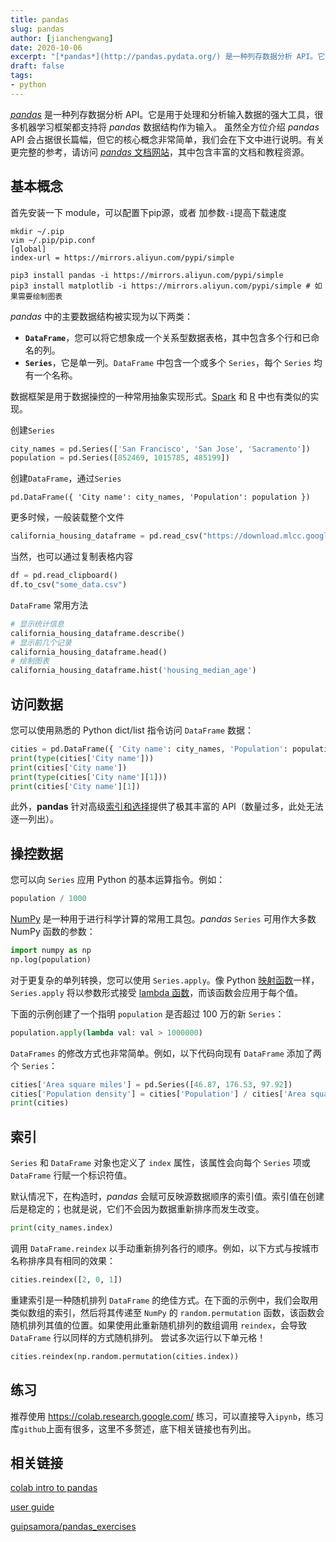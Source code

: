 ```yaml
---
title: pandas
slug: pandas
author: [jianchengwang]
date: 2020-10-06
excerpt: "[*pandas*](http://pandas.pydata.org/) 是一种列存数据分析 API。它是用于处理和分析输入数据的强大工具，很多机器学习框架都支持将 *pandas* 数据结构作为输入。 虽然全方位介绍 *pandas* API 会占据很长篇幅，但它的核心概念非常简单，我们会在下文中进行说明。有关更完整的参考，请访问 [*pandas* 文档网站](http://pandas.pydata.org/pandas-docs/stable/index.html)，其中包含丰富的文档和教程资源。"
draft: false
tags: 
- python
---
```


[*pandas*](http://pandas.pydata.org/) 是一种列存数据分析 API。它是用于处理和分析输入数据的强大工具，很多机器学习框架都支持将 *pandas* 数据结构作为输入。 虽然全方位介绍 *pandas* API 会占据很长篇幅，但它的核心概念非常简单，我们会在下文中进行说明。有关更完整的参考，请访问 [*pandas* 文档网站](http://pandas.pydata.org/pandas-docs/stable/index.html)，其中包含丰富的文档和教程资源。

## 基本概念

首先安装一下 module，可以配置下pip源，或者 加参数`-i`提高下载速度

```shell
mkdir ~/.pip
vim ~/.pip/pip.conf
[global]
index-url = https://mirrors.aliyun.com/pypi/simple
```

```shell
pip3 install pandas -i https://mirrors.aliyun.com/pypi/simple
pip3 install matplotlib -i https://mirrors.aliyun.com/pypi/simple # 如果需要绘制图表
```

*pandas* 中的主要数据结构被实现为以下两类：

- **`DataFrame`**，您可以将它想象成一个关系型数据表格，其中包含多个行和已命名的列。
- **`Series`**，它是单一列。`DataFrame` 中包含一个或多个 `Series`，每个 `Series` 均有一个名称。

数据框架是用于数据操控的一种常用抽象实现形式。[Spark](https://spark.apache.org/) 和 [R](https://www.r-project.org/about.html) 中也有类似的实现。

创建`Series`

```python
city_names = pd.Series(['San Francisco', 'San Jose', 'Sacramento'])
population = pd.Series([852469, 1015785, 485199])

```

创建`DataFrame`，通过``Series``

```pyt
pd.DataFrame({ 'City name': city_names, 'Population': population })
```

更多时候，一般装载整个文件

```python
california_housing_dataframe = pd.read_csv("https://download.mlcc.google.com/mledu-datasets/california_housing_train.csv", sep=",")
```

当然，也可以通过复制表格内容

```python
df = pd.read_clipboard()
df.to_csv("some_data.csv")
```

`DataFrame` 常用方法

```python
# 显示统计信息
california_housing_dataframe.describe()
# 显示前几个记录
california_housing_dataframe.head()
# 绘制图表 
california_housing_dataframe.hist('housing_median_age')
```

## 访问数据

您可以使用熟悉的 Python dict/list 指令访问 `DataFrame` 数据：

```python
cities = pd.DataFrame({ 'City name': city_names, 'Population': population })
print(type(cities['City name']))
print(cities['City name'])
print(type(cities['City name'][1]))
print(cities['City name'][1])
```

 此外，**pandas** 针对高级[索引和选择](https://pandas.pydata.org/pandas-docs/stable/user_guide/indexing.html)提供了极其丰富的 API（数量过多，此处无法逐一列出）。

## 操控数据

您可以向 `Series` 应用 Python 的基本运算指令。例如：

```python
population / 1000
```

[NumPy](http://www.numpy.org/) 是一种用于进行科学计算的常用工具包。*pandas* `Series` 可用作大多数 NumPy 函数的参数：

```python
import numpy as np
np.log(population)
```

对于更复杂的单列转换，您可以使用 `Series.apply`。像 Python [映射函数](https://docs.python.org/2/library/functions.html#map)一样，`Series.apply` 将以参数形式接受 [lambda 函数](https://docs.python.org/2/tutorial/controlflow.html#lambda-expressions)，而该函数会应用于每个值。

下面的示例创建了一个指明 `population` 是否超过 100 万的新 `Series`：

```python
population.apply(lambda val: val > 1000000)
```

`DataFrames` 的修改方式也非常简单。例如，以下代码向现有 `DataFrame` 添加了两个 `Series`：

```python
cities['Area square miles'] = pd.Series([46.87, 176.53, 97.92])
cities['Population density'] = cities['Population'] / cities['Area square miles']
print(cities)
```

## 索引

`Series` 和 `DataFrame` 对象也定义了 `index` 属性，该属性会向每个 `Series` 项或 `DataFrame` 行赋一个标识符值。

默认情况下，在构造时，*pandas* 会赋可反映源数据顺序的索引值。索引值在创建后是稳定的；也就是说，它们不会因为数据重新排序而发生改变。

```python
print(city_names.index)
```

调用 `DataFrame.reindex` 以手动重新排列各行的顺序。例如，以下方式与按城市名称排序具有相同的效果：

```python
cities.reindex([2, 0, 1])
```

重建索引是一种随机排列 `DataFrame` 的绝佳方式。在下面的示例中，我们会取用类似数组的索引，然后将其传递至 `NumPy` 的 `random.permutation` 函数，该函数会随机排列其值的位置。如果使用此重新随机排列的数组调用 `reindex`，会导致 `DataFrame` 行以同样的方式随机排列。 尝试多次运行以下单元格！

```python
cities.reindex(np.random.permutation(cities.index))
```

## 练习

推荐使用 https://colab.research.google.com/ 练习，可以直接导入`ipynb`，练习库`github`上面有很多，这里不多赘述，底下相关链接也有列出。

## 相关链接

[colab intro to pandas](https://colab.research.google.com/notebooks/mlcc/intro_to_pandas.ipynb) 

[user guide](https://pandas.pydata.org/pandas-docs/stable/user_guide/10min.html)

[guipsamora/pandas_exercises](https://github.com/guipsamora/pandas_exercises)